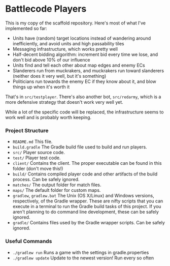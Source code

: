# Battlecode Players

This is my copy of the scaffold repository. Here's most of what I've implemented so far:

- Units have (random) target locations instead of wandering around inefficiently, and avoid units and high passability tiles
- Messaging infrastructure, which works pretty well
- Half-decent bidding algorithm: increment bid every time we lose, and don't bid above 10% of our influence
- Units find and tell each other about map edges and enemy ECs
- Slanderers run from muckrakers, and muckrakers run toward slanderers (neither does it very well, but it's something)
- Politicians run towards the enemy EC if they know about it, and blow things up when it's worth it

That's in `src/testplayer`. There's also another bot, `src/redarmy`, which is a more defensive strategy that doesn't work very well yet.

While a lot of the specific code will be replaced, the infrastructure seems to work well and is probably worth keeping.

### Project Structure

- `README.md`
    This file.
- `build.gradle`
    The Gradle build file used to build and run players.
- `src/`
    Player source code.
- `test/`
    Player test code.
- `client/`
    Contains the client. The proper executable can be found in this folder (don't move this!)
- `build/`
    Contains compiled player code and other artifacts of the build process. Can be safely ignored.
- `matches/`
    The output folder for match files.
- `maps/`
    The default folder for custom maps.
- `gradlew`, `gradlew.bat`
    The Unix (OS X/Linux) and Windows versions, respectively, of the Gradle wrapper. These are nifty scripts that you can execute in a terminal to run the Gradle build tasks of this project. If you aren't planning to do command line development, these can be safely ignored.
- `gradle/`
    Contains files used by the Gradle wrapper scripts. Can be safely ignored.


### Useful Commands

- `./gradlew run`
    Runs a game with the settings in gradle.properties
- `./gradlew update`
    Update to the newest version! Run every so often
